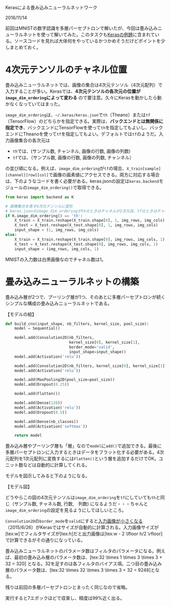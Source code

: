 Kerasによる畳み込みニューラルネットワーク

2016/11/14

前回はMNISTの数字認識を多層パーセプトロンで解いたが、今回は畳み込みニューラルネットを使って解いてみた。このタスクも[Kerasの例題](https://github.com/fchollet/keras/blob/master/examples/mnist_cnn.py)に含まれている。ソースコードを見れば大体何をやっているかつかめそうだけどポイントを少しまとめておく。

# 4次元テンソルのチャネル位置

畳み込みニューラルネットでは、画像の集合は4次元テンソル（4次元配列）で入力することが多い。Kerasでは、**4次元テンソルの各次元の位置が`image_dim_ordering`によって変わる** ので要注意。久々にKerasを動かしたら動かなくなっていてはまった。

`image_dim_ordering`は、`~/.keras/keras.json`で`th`（Theano）または`tf`（TensorFlow）のどちらかを指定できる。実際は、**バックエンドとは無関係に指定でき**、バックエンドにTensorFlowを使って`th`を指定してもよいし、バックエンドにTheanoを使って`tf`を指定してもよい。デフォルトでは`tf`のようだ。入力画像集合の各次元は

- `th`では、(サンプル数, チャンネル, 画像の行数, 画像の列数)
- `tf`では、（サンプル数, 画像の行数, 画像の列数, チャンネル）

の並び順になる。例えば、`image_dim_ordering`が`tf`の場合、`X_train[sample][channel][row][col]`で画像の画素値にアクセスできる。両方に対応する場合は、下のようなコードを書く必要がある。keras.jsonの設定は`keras.backend`モジュールの`image_dim_ordering()`で取得できる。

```python
from keras import backend as K

# 画像集合を表す4次元テンソルに変形
# keras.jsonのimage_dim_orderingがthのときはチャネルが2次元目、tfのときはチャネルが4次元目にくる
if K.image_dim_ordering() == 'th':
    X_train = X_train.reshape(X_train.shape[0], 1, img_rows, img_cols)
    X_test = X_test.reshape(X_test.shape[0], 1, img_rows, img_cols)
    input_shape = (1, img_rows, img_cols)
else:
    X_train = X_train.reshape(X_train.shape[0], img_rows, img_cols, 1)
    X_test = X_test.reshape(X_test.shape[0], img_rows, img_cols, 1)
    input_shape = (img_rows, img_cols, 1)
```

MNISTの入力数は白黒画像なのでチャネル数は1。

# 畳み込みニューラルネットの構築

畳み込み層が2つで、プーリング層が1つ、そのあとに多層パーセプトロンが続くシンプルな構成の畳み込みニューラルネットである。

【モデルの絵】

```python
def build_cnn(input_shape, nb_filters, kernel_size, pool_size):
    model = Sequential()

    model.add(Convolution2D(nb_filters,
                            kernel_size[0], kernel_size[1],
                            border_mode='valid',
                            input_shape=input_shape))
    model.add(Activation('relu'))

    model.add(Convolution2D(nb_filters, kernel_size[0], kernel_size[1]))
    model.add(Activation('relu'))

    model.add(MaxPooling2D(pool_size=pool_size))
    model.add(Dropout(0.25))

    model.add(Flatten())

    model.add(Dense(128))
    model.add(Activation('relu'))
    model.add(Dropout(0.5))

    model.add(Dense(nb_classes))
    model.add(Activation('softmax'))

    return model
```

畳み込み層やプーリング層も「層」なので`model`に`add()`で追加できる。最後に多層パーセプトロンに入力するときはデータをフラット化する必要がある。4次元配列を1次元配列に変換するには`Flatten()`という層を追加するだけでOK。ユニット数などは自動的に計算してくれる。

モデルを図示してみると下のようになる。

【モデル図】

どうやらこの図の4次元テンソルは`image_dim_ordering`を`tf`にしていても`th`と同じ（サンプル数, チャネル数, 行数,　列数) になるようだ・・・ちゃんと `image_dim_ordering`の設定を見るようにしてほしいところ。

`Convolution2D`の`border_mode`を`valid`にすると[入力画像が小さくなる](http://aidiary.hatenablog.com/entry/20150626/1435329581)（2015/6/26）がKerasではサイズが自動的に計算される。入力画像サイズが[tex:w]でフィルタサイズが[tex:h]だと出力画像は[tex:w - 2 \lfloor h/2 \rfloor]で計算できるがその通りになっている。

畳み込みニューラルネットのパラメータ数はフィルタのパラメータになる。例えば、最初の畳み込み層のパラメータ数は、[tex:32 \times 1 \times 3 \times 3 + 32 = 320] となる。32を足すのは各フィルタのバイアス項。二つ目の畳み込み層のパラメータ数は、[tex:32 \times 32 \times 3 \times 3 + 32 = 9248]となる。

残りは前回の多層パーセプトロンとまったく同じなので省略。

実行すると7エポックほどで収束し、精度は99%近く出る。
